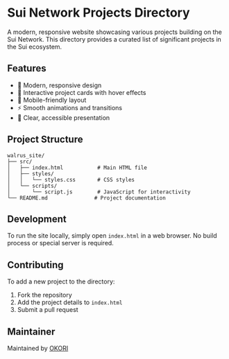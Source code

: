 # Sui Network Projects Directory

A modern, responsive website showcasing various projects building on the Sui Network. This directory provides a curated list of significant projects in the Sui ecosystem.

## Features

- 🎨 Modern, responsive design
- 🌟 Interactive project cards with hover effects
- 📱 Mobile-friendly layout
- ⚡ Smooth animations and transitions
- 🎯 Clear, accessible presentation

## Project Structure

```
walrus_site/
├── src/
│   ├── index.html           # Main HTML file
│   ├── styles/
│   │   └── styles.css       # CSS styles
│   └── scripts/
│       └── script.js        # JavaScript for interactivity
└── README.md               # Project documentation
```

## Development

To run the site locally, simply open `index.html` in a web browser. No build process or special server is required.

## Contributing

To add a new project to the directory:

1. Fork the repository
2. Add the project details to `index.html`
3. Submit a pull request

## Maintainer

Maintained by [OKORI](https://github.com/okori-d)
